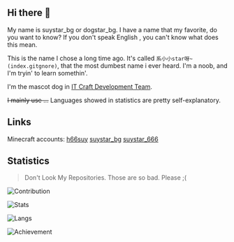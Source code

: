 ## Hi there 👋

My name is suystar_bg or dogstar_bg.
I have a name that my favorite, do you want to know?
If you don't speak English , you can't know what does this mean.

This is the name I chose a long time ago.
It's called `系小小star呀~ (index.gitgnore)`, that the most dumbest name i ever heard. 
I'm a noob, and I'm tryin' to learn somethin'.

I'm the mascot dog in [IT Craft Development Team](https://github.com/ITCraftDevelopmentTeam).

~~I mainly use ...~~ Languages showed in statistics are pretty self-explanatory.

## Links
Minecraft accounts: [h66suy](https://namemc.com/profile/h66suy.1) [suystar_bg](https://namemc.com/profile/suystar_bg.1) [suystar_666](https://namemc.com/profile/suystar_666.1)

## Statistics
> Don't Look My Repositories. Those are so bad. Please ;\(

![Contribution](https://ghchart.rshah.org/409ba5/muderstar)

![Stats](https://github-readme-stats.vercel.app/api?username=muderstar&title_color=3E79CC&show_icons=true&icon_color=80CAFF&include_all_c)

![Langs](https://github-readme-stats.vercel.app/api/top-langs/?username=muderstar&&title_color=3E79CC&show_icons=true&icon_color=80CAFF&include_all_c)

![Achievement](http://github-readme-streak-stats.herokuapp.com?user=muderstar&theme=vue&date_format=%5BY.%5Dn.j&dates=000000)
